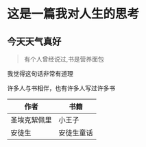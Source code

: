 # 这是一篇我对人生的思考
## 今天天气真好
> 有个人曾经说过,书是营养面包

我觉得这句话非常有道理

许多人与书相伴，也有许多人写过许多书

|作者|书籍|
|---|----|
|圣埃克絮佩里|小王子|
|安徒生|安徒生童话|


